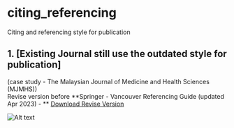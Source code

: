 # citing_referencing
Citing and referencing style for publication

## 1. [Existing Journal still use the outdated style for publication] <br>
(case study - The Malaysian Journal of Medicine and Health Sciences (MJMHS)) <br>
Revise version before **Springer - Vancouver Referencing Guide (updated Apr 2023) - ** [Download Revise Version](https://raw.githubusercontent.com/booluckgmie/citing_referencing/main/Springer%20Vancouver%20(numeric-doi)_MJMHS.csl)
<br>

![Alt text](https://i.ibb.co/NFSMcfr/s-vancouver.png "problemMJMHS")


